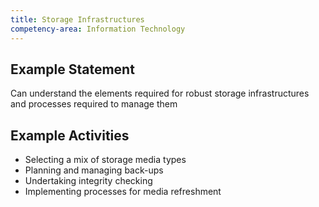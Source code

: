 ```yaml
---
title: Storage Infrastructures
competency-area: Information Technology
---
```


## Example Statement

Can understand the elements required for robust storage infrastructures and processes required to manage them	

## Example Activities

* Selecting a mix of storage media types
* Planning and managing back-ups
* Undertaking integrity checking
* Implementing processes for media refreshment
